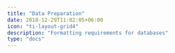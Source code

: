 ```yaml
---
title: "Data Preparation"
date: 2018-12-29T11:02:05+06:00
icon: "ti-layout-grid4"
description: "Formatting requirements for databases"
type: "docs"
---
```

